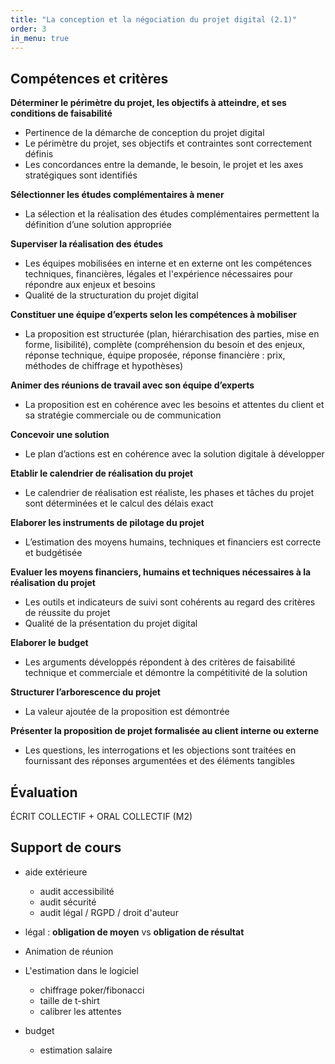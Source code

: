 ```yaml
---
title: "La conception et la négociation du projet digital (2.1)"
order: 3
in_menu: true
---
```

## Compétences et critères

**Déterminer le périmètre du projet, les objectifs à atteindre, et ses conditions de faisabilité**
- Pertinence de la démarche de conception du projet digital
- Le périmètre du projet, ses objectifs et contraintes sont correctement définis
- Les concordances entre la demande, le besoin, le projet et les axes stratégiques sont identifiés

**Sélectionner les études complémentaires à mener**
- La sélection et la réalisation des études complémentaires permettent la définition d’une solution appropriée

**Superviser la réalisation des études**
- Les équipes mobilisées en interne et en externe ont les compétences techniques, financières, légales et l'expérience nécessaires pour répondre aux enjeux et besoins
- Qualité de la structuration du projet digital

**Constituer une équipe d’experts selon les compétences à mobiliser**
- La proposition est structurée (plan, hiérarchisation des parties, mise en forme, lisibilité), complète (compréhension du besoin et des enjeux, réponse technique, équipe proposée, réponse financière : prix, méthodes de chiffrage et hypothèses)

**Animer des réunions de travail avec son équipe d’experts**
- La proposition est en cohérence avec les besoins et attentes du client et sa stratégie commerciale ou de communication

**Concevoir une solution**
- Le plan d’actions est en cohérence avec la solution digitale à développer

**Etablir le calendrier de réalisation du projet**
- Le calendrier de réalisation est réaliste, les phases et tâches du projet sont déterminées et le calcul des délais exact


**Elaborer les instruments de pilotage du projet**
- L’estimation des moyens humains, techniques et financiers est correcte et budgétisée

**Evaluer les moyens financiers, humains et techniques nécessaires à la réalisation du projet**
- Les outils et indicateurs de suivi sont cohérents au regard des critères de réussite du projet
- Qualité de la présentation du projet digital

**Elaborer le budget**
- Les arguments développés répondent à des critères de faisabilité technique et commerciale et démontre la compétitivité de la solution

**Structurer l’arborescence du projet**
- La valeur ajoutée de la proposition est démontrée

**Présenter la proposition de projet formalisée au client interne ou externe**
- Les questions, les interrogations et les objections sont traitées en fournissant des réponses argumentées et des éléments tangibles 

## Évaluation

ÉCRIT COLLECTIF + ORAL COLLECTIF (M2)


## Support de cours

- aide extérieure
  - audit accessibilité
  - audit sécurité
  - audit légal / RGPD / droit d'auteur

- légal : **obligation de moyen** vs **obligation de résultat**

- Animation de réunion

- L'estimation dans le logiciel
  - chiffrage poker/fibonacci
  - taille de t-shirt
  - calibrer les attentes 

- budget
  - estimation salaire 